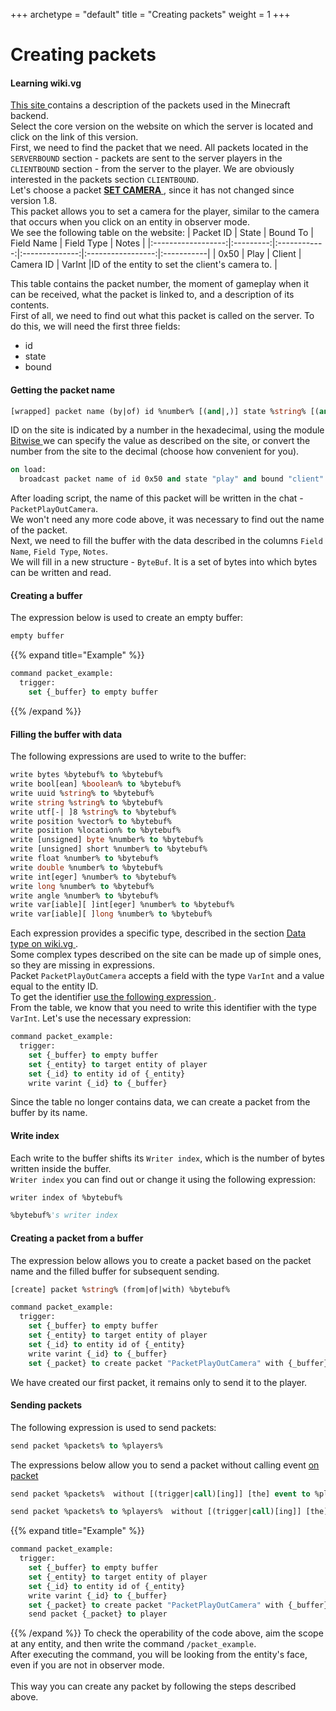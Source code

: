 +++
archetype = "default"
title = "Creating packets"
weight = 1
+++
# Creating packets
#### Learning wiki.vg
[This site <i class="fas fa-link"></i>](https://wiki.vg/Protocol_version_numbers) contains a description of the packets used in the Minecraft backend.\
Select the core version on the website on which the server is located and click on the link of this version.\
First, we need to find the packet that we need. All packets located in the `SERVERBOUND` section - packets are sent to the server players in the `CLIENTBOUND` section - from the server to the player.
We are obviously interested in the packets section `CLIENTBOUND`.\
Let's choose a packet [**SET CAMERA** <i class="fas fa-link"></i>](https://wiki.vg/Protocol#Set_Camera), since it has not changed since version 1.8.\
This packet allows you to set a camera for the player, similar to the camera that occurs when you click on an entity in observer mode.\
We see the following table on the website:
| Packet ID          |   State   |   Bound To   |   Field Name   |     Field Type    | Notes      |
|:------------------:|:---------:|:------------:|:--------------:|:-----------------:|:-----------|
|       0x50       |   Play    |    Client    | Camera ID    |      VarInt       |ID of the entity to set the client's camera to. |

This table contains the packet number, the moment of gameplay when it can be received, what the packet is linked to, and a description of its contents.\
First of all, we need to find out what this packet is called on the server. To do this, we will need the first three fields:
- id
- state
- bound

#### Getting the packet name
```vb
[wrapped] packet name (by|of) id %number% [(and|,)] state %string% [(and|,)] bound %string%
```
ID on the site is indicated by a number in the hexadecimal, using the module [Bitwise <i class="fas fa-link"></i>](../../bitwise/#a-number-in-the-hexadecimal-system)
we can specify the value as described on the site, or convert the number from the site to the decimal (choose how convenient for you).
```vb
on load:
  broadcast packet name of id 0x50 and state "play" and bound "client"
```

After loading script, the name of this packet will be written in the chat - `PacketPlayOutCamera`.\
We won't need any more code above, it was necessary to find out the name of the packet.\
Next, we need to fill the buffer with the data described in the columns `Field Name`, `Field Type`, `Notes`.\
We will fill in a new structure - `ByteBuf`. It is a set of bytes into which bytes can be written and read.
#### Creating a buffer
The expression below is used to create an empty buffer:
```vb
empty buffer
```
{{% expand title="Example" %}}
```vb
command packet_example:
  trigger:
    set {_buffer} to empty buffer
```
{{% /expand %}}

#### Filling the buffer with data
The following expressions are used to write to the buffer:
```vb
write bytes %bytebuf% to %bytebuf%
write bool[ean] %boolean% to %bytebuf%
write uuid %string% to %bytebuf%
write string %string% to %bytebuf%
write utf[-| ]8 %string% to %bytebuf%
write position %vector% to %bytebuf%
write position %location% to %bytebuf%
write [unsigned] byte %number% to %bytebuf%
write [unsigned] short %number% to %bytebuf%
write float %number% to %bytebuf%
write double %number% to %bytebuf%
write int[eger] %number% to %bytebuf%
write long %number% to %bytebuf%
write angle %number% to %bytebuf%
write var[iable][ ]int[eger] %number% to %bytebuf%
write var[iable][ ]long %number% to %bytebuf%
```
Each expression provides a specific type, described in the section [Data type on wiki.vg <i class="fas fa-link"></i>](https://wiki.vg/Protocol#Data_types).\
Some complex types described on the site can be made up of simple ones, so they are missing in expressions.\
Packet `PacketPlayOutCamera` accepts a field with the type `VarInt` and a value equal to the entity ID.\
To get the identifier [use the following expression <i class="fas fa-link"></i>](./additional/#get-the-entity-id).\
From the table, we know that you need to write this identifier with the type `VarInt`. Let's use the necessary expression:
```vb
command packet_example:
  trigger:
    set {_buffer} to empty buffer
    set {_entity} to target entity of player
    set {_id} to entity id of {_entity}
    write varint {_id} to {_buffer}
```
Since the table no longer contains data, we can create a packet from the buffer by its name.

#### Write index 
Each write to the buffer shifts its `Writer index`, which is the number of bytes written inside the buffer.\
`Writer index` you can find out or change it using the following expression:
```vb
writer index of %bytebuf%
```
```vb
%bytebuf%'s writer index
```

#### Creating a packet from a buffer
The expression below allows you to create a packet based on the packet name and the filled buffer for subsequent sending.
```vb
[create] packet %string% (from|of|with) %bytebuf%
```
```vb
command packet_example:
  trigger:
    set {_buffer} to empty buffer
    set {_entity} to target entity of player
    set {_id} to entity id of {_entity}
    write varint {_id} to {_buffer}
    set {_packet} to create packet "PacketPlayOutCamera" with {_buffer}
```
We have created our first packet, it remains only to send it to the player.
#### Sending packets
The following expression is used to send packets:
```vb
send packet %packets% to %players%
```

The expressions below allow you to send a packet without calling event [on packet <i class="fas fa-link"></i>](./packet-handling/#the-event-of-receiving-or-sending-a-packet)
```vb
send packet %packets%  without [(trigger|call)[ing]] [the] event to %players%
```
```vb
send packet %packets% to %players%  without [(trigger|call)[ing]] [the] event
```
{{% expand title="Example" %}}
```vb
command packet_example:
  trigger:
    set {_buffer} to empty buffer
    set {_entity} to target entity of player
    set {_id} to entity id of {_entity}
    write varint {_id} to {_buffer}
    set {_packet} to create packet "PacketPlayOutCamera" with {_buffer}
    send packet {_packet} to player
```
{{% /expand %}}
To check the operability of the code above, aim the scope at any entity, and then write the command `/packet_example`.\
After executing the command, you will be looking from the entity's face, even if you are not in observer mode.
\
\
This way you can create any packet by following the steps described above.
